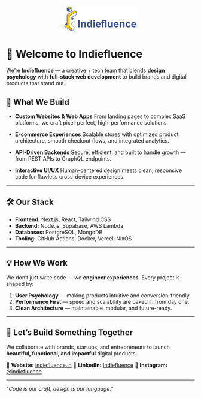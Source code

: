 <p align="center">
  <a href="https://indiefluence.in">
    <img src="../assets/indiefluence-logo.svg" alt="Indiefluence Logo" width="200" />
  </a>
</p>

# 👋 Welcome to Indiefluence

We’re **Indiefluence** — a creative + tech team that blends **design psychology** with **full-stack web development** to build brands and digital products that stand out.

## 🚀 What We Build

- **Custom Websites & Web Apps**
  From landing pages to complex SaaS platforms, we craft pixel-perfect, high-performance solutions.

- **E-commerce Experiences**
  Scalable stores with optimized product architecture, smooth checkout flows, and integrated analytics.

- **API-Driven Backends**
  Secure, efficient, and built to handle growth — from REST APIs to GraphQL endpoints.

- **Interactive UI/UX**
  Human-centered design meets clean, responsive code for flawless cross-device experiences.

---

## 🛠️ Our Stack

- **Frontend:** Next.js, React, Tailwind CSS
- **Backend:** Node.js, Supabase, AWS Lambda
- **Databases:** PostgreSQL, MongoDB
- **Tooling:** GitHub Actions, Docker, Vercel, NixOS

---

## 💡 How We Work

We don’t just write code — we **engineer experiences**.
Every project is shaped by:

1. **User Psychology** — making products intuitive and conversion-friendly.
2. **Performance First** — speed and scalability are baked in from day one.
3. **Clean Architecture** — maintainable, modular, and future-ready.

---

## 🤝 Let’s Build Something Together

We collaborate with brands, startups, and entrepreneurs to launch **beautiful, functional, and impactful** digital products.

📌 **Website:** [indiefluence.in](https://indiefluence.in)
📌 **LinkedIn:** [Indiefluence](https://linkedin.com/company/indiefluence-in)
📌 **Instagram:** [@indiefluence](https://instagram.com/indiefluence)

---

_"Code is our craft, design is our language."_
